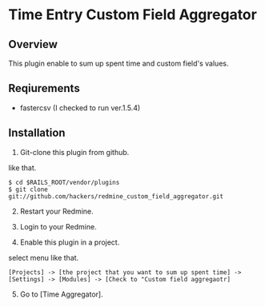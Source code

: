 Time Entry Custom Field Aggregator
==================================

Overview
--------
This plugin enable to sum up spent time and custom field's values.

Reqiurements
------------

* fastercsv (I checked to run ver.1.5.4)

Installation
------------

1. Git-clone this plugin from github.

like that.

    $ cd $RAILS_ROOT/vendor/plugins
    $ git clone git://github.com/hackers/redmine_custom_field_aggregator.git

2. Restart your Redmine.

3. Login to your Redmine.

4. Enable this plugin in a project.

select menu like that.

    [Projects] -> [the project that you want to sum up spent time] -> 
    [Settings] -> [Modules] -> [Check to "Custom field aggregaotr]

5. Go to [Time Aggregator].
